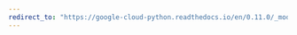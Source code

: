```yaml
---
redirect_to: "https://google-cloud-python.readthedocs.io/en/0.11.0/_modules/gcloud/pubsub/subscription.html"
---
```

